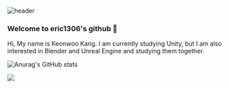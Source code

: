 ![header](https://capsule-render.vercel.app/api?type=Cylinder&color=timeGradient&height=100&section=header&text=eric1306's%20Github&fontSize=48)

### Welcome to eric1306's github 👋

Hi, My name is Keonwoo Kang. 
I am currently studying Unity, but I am also interested in Blender and Unreal Engine and studying them together.

![Anurag's GitHub stats](https://github-readme-stats.vercel.app/api?username=eric1306&show_icons=true&theme=radical)

<div style="display:flex; flex-direction:row;">
    <a href="mailto:prid1306@gmail.com">
        <img src="https://img.shields.io/badge/
        Gmail-EA4335?style=for-the-badge&logo=Gmail&logoColor=white"> 
    </a>
